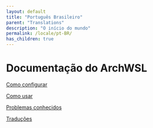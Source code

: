 ```yaml
---
layout: default
title: "Português Brasileiro"
parent: "Translations"
description: "O início do mundo"
permalink: /locale/pt-BR/
has_children: true
---
```


# Documentação do ArchWSL
[Como configurar](How-to-Setup.md)

[Como usar](How-to-Use.md)

[Problemas conhecidos](Known-issues.md)

[Traduções](../Translations.md)
